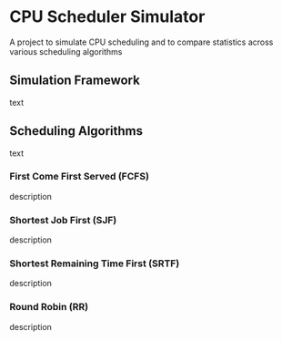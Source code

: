 # CPU Scheduler Simulator

A project to simulate CPU scheduling and to compare statistics across various scheduling algorithms

## Simulation Framework

text

## Scheduling Algorithms

text

### First Come First Served (FCFS)

description

### Shortest Job First (SJF)

description

### Shortest Remaining Time First (SRTF)

description

### Round Robin (RR)

description
